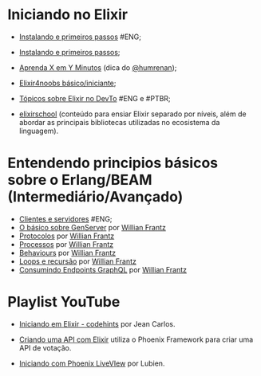 # Iniciando no Elixir

  - [Instalando e primeiros passos](https://elixir-lang.org/getting-started/introduction.html) #ENG;

  - [Instalando e primeiros passos](https://elixirschool.com/pt/lessons/basics/basics/);

  - [Aprenda X em Y Minutos](https://learnxinyminutes.com/docs/pt-br/elixir-pt/) (dica do [@humrenan](https://github.com/humrenan/));

  - [Elixir4noobs básico/iniciante](https://github.com/aleDsz/elixir4noobs);

  - [Tópicos sobre Elixir no DevTo](https://dev.to/t/elixir) #ENG e #PTBR;

  - [elixirschool](https://elixirschool.com/pt/lessons/basics/basics) (conteúdo para ensiar Elixir separado por níveis, além de abordar as principais bibliotecas utilizadas no ecosistema da linguagem).


# Entendendo principios básicos sobre o Erlang/BEAM (Intermediário/Avançado)

  - [Clientes e servidores](https://learnyousomeerlang.com/clients-and-servers) #ENG;
  - [O básico sobre GenServer](https://dev.to/wlsf/elixir-genserver-2n6p) por [Willian Frantz](https://twitter.com/frantz_willian)
  - [Protocolos](https://dev.to/wlsf/protocolos-com-elixir-e0k) por [Willian Frantz](https://twitter.com/frantz_willian)
  - [Processos](https://dev.to/wlsf/processos-em-elixir-5e37) por [Willian Frantz](https://twitter.com/frantz_willian)
  - [Behaviours](https://dev.to/wlsf/behaviours-em-elixir-25i3) por [Willian Frantz](https://twitter.com/frantz_willian)
  - [Loops e recursão](https://dev.to/wlsf/mas-e-os-loops-em-elixir-3d0k) por [Willian Frantz](https://twitter.com/frantz_willian)
  - [Consumindo Endpoints GraphQL](https://dev.to/wlsf/consumindo-graphql-com-elixir-2pp) por [Willian Frantz](https://twitter.com/frantz_willian)

# Playlist YouTube

  - [Iniciando em Elixir - codehints](https://www.youtube.com/watch?v=sW_uotba0mY&list=PLgYbOziA30iZo9dZu2Ygq78D1LtdjhnK6) por Jean Carlos.

  - [Criando uma API com Elixir](https://www.youtube.com/watch?v=EmHfoH3FOM0&list=PLuNXOD_m9Am7Kmgk8lOO5fS-kjScNZBLT) utiliza o Phoenix Framework para criar uma API de votação.

  - [Iniciando com Phoenix LiveVIew](https://www.youtube.com/watch?v=JzJipu8YW38&list=PLQIum1rzJJv0bgiB_WhTsSG7XuMu9UfFm) por Lubien.

